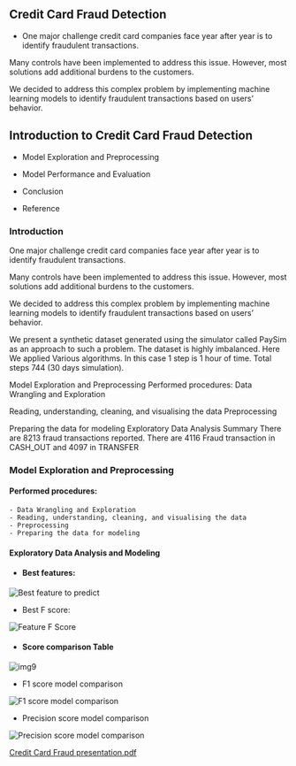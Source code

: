 ## Credit Card Fraud Detection
 
  - One major challenge credit card companies face year after year is to identify fraudulent transactions.

Many controls have been implemented to address this issue. However, most solutions add additional burdens to the customers.

We decided to address this complex problem by implementing machine learning models to identify fraudulent transactions based on users’ behavior.


## Introduction to Credit Card Fraud Detection

 - Model Exploration and Preprocessing

 - Model Performance and Evaluation

 - Conclusion

 - Reference

### Introduction
One major challenge credit card companies face year after year is to identify fraudulent transactions.

Many controls have been implemented to address this issue. However, most solutions add additional burdens to the customers.

We decided to address this complex problem by implementing machine learning models to identify fraudulent transactions based on users’ behavior.

We present a synthetic dataset generated using the simulator called PaySim as an approach to such a problem. The dataset is highly imbalanced. Here We applied Various algorithms. In this case 1 step is 1 hour of time. Total steps 744 (30 days simulation).

Model Exploration and Preprocessing
Performed procedures:
Data Wrangling and Exploration

Reading, understanding, cleaning, and visualising the data
Preprocessing

Preparing the data for modeling
Exploratory Data Analysis Summary
There are 8213 fraud transactions reported.
There are 4116 Fraud transaction in CASH_OUT and 4097 in TRANSFER
 ### Model Exploration and Preprocessing
 
  #### Performed procedures:
    - Data Wrangling and Exploration
    - Reading, understanding, cleaning, and visualising the data
    - Preprocessing
    - Preparing the data for modeling
    
 #### Exploratory Data Analysis and Modeling
 
  - #### Best features:
   
 ![Best feature to predict](https://user-images.githubusercontent.com/84294406/150213507-2f897bf5-1010-41d6-8e5e-25b48f439da6.jpeg)
 - Best F score:
 
![Feature F Score](https://user-images.githubusercontent.com/84294406/150213529-54fe857e-3619-49fc-b79f-2da9b2ce7c7b.jpeg)

 - #### Score comparison Table
  
![img9](https://user-images.githubusercontent.com/84294406/150213562-201c336d-45ea-4e15-a8cc-71ae29b92527.png)

 - F1 score model comparison

![F1 score model comparison](https://user-images.githubusercontent.com/84294406/150214476-1cdbbbd7-59fc-45be-9f34-9839496a6aaf.png)

- Precision score model comparison

![Precision score model comparison](https://user-images.githubusercontent.com/84294406/150214491-368b053b-b318-4608-af2a-cee16644f4a7.png)


[Credit Card Fraud presentation.pdf](https://github.com/ArchanaRobin/Credit-Card-Fraud-Detection-EDA-and-Modeling/files/10051145/Credit.Card.Fraud.presentation.pdf)

